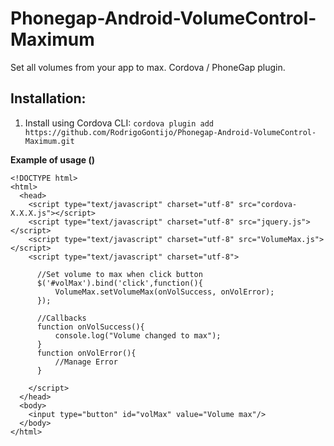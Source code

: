 Phonegap-Android-VolumeControl-Maximum
==============================

Set all volumes from your app to max.  Cordova / PhoneGap plugin.

Installation:
-------------
1. Install using Cordova CLI:
    `cordova plugin add https://github.com/RodrigoGontijo/Phonegap-Android-VolumeControl-Maximum.git`

__Example of usage ()__

  	<!DOCTYPE html>
    <html>
      <head>
        <script type="text/javascript" charset="utf-8" src="cordova-X.X.X.js"></script>
        <script type="text/javascript" charset="utf-8" src="jquery.js"></script>
        <script type="text/javascript" charset="utf-8" src="VolumeMax.js"></script>
        <script type="text/javascript" charset="utf-8">
         
          //Set volume to max when click button
          $('#volMax').bind('click',function(){
              VolumeMax.setVolumeMax(onVolSuccess, onVolError);
          });
         
          //Callbacks
          function onVolSuccess(){
              console.log("Volume changed to max");
          }
          function onVolError(){
              //Manage Error
          }
         
        </script>
      </head>
      <body>
        <input type="button" id="volMax" value="Volume max"/>
      </body>
    </html>
